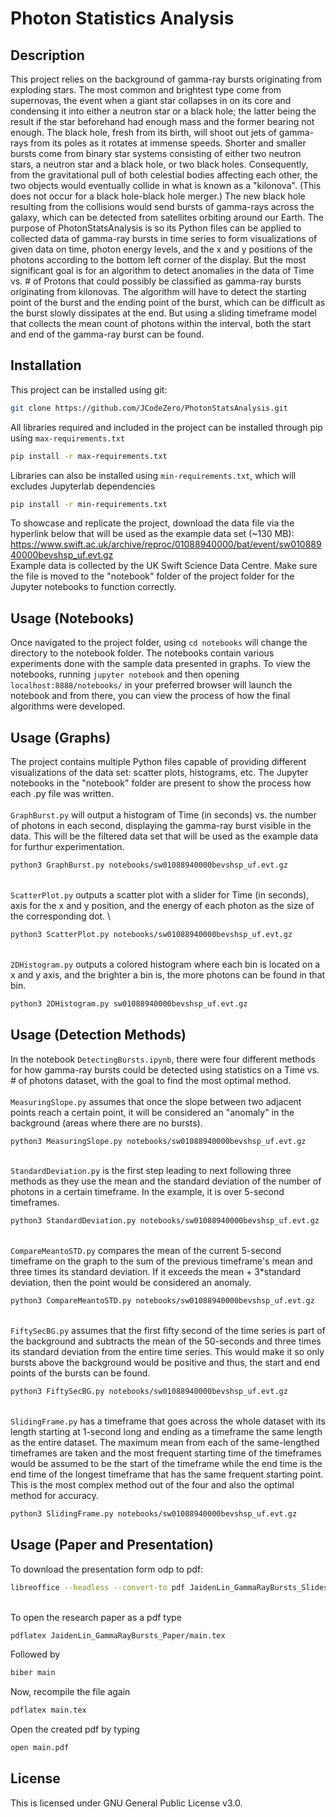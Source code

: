 # Photon Statistics Analysis

## Description
This project relies on the background of gamma-ray bursts originating from exploding stars. The most common and brightest type come from supernovas, the event when a giant star collapses in on its core and condensing it into either a neutron star or a black hole; the latter being the result if the star beforehand had enough mass and the former bearing not enough. The black hole, fresh from its birth, will shoot out jets of gamma-rays from its poles as it rotates at immense speeds. Shorter and smaller bursts come from binary star systems consisting of either two neutron stars, a neutron star and a black hole, or two black holes. Consequently, from the gravitational pull of both celestial bodies affecting each other, the two objects would eventually collide in what is known as a "kilonova". (This does not occur for a black hole-black hole merger.) The new black hole resulting from the collisions would send bursts of gamma-rays across the galaxy, which can be detected from satellites orbiting around our Earth. The purpose of PhotonStatsAnalysis is so its Python files can be applied to collected data of gamma-ray bursts in time series to form visualizations of given data on time, photon energy levels, and the x and y positions of the photons according to the bottom left corner of the display. But the most significant goal is for an algorithm to detect anomalies in the data of Time vs. # of Protons that could possibly be classified as gamma-ray bursts originating from kilonovas. The algorithm will have to detect the starting point of the burst and the ending point of the burst, which can be difficult as the burst slowly dissipates at the end. But using a sliding timeframe model that collects the mean count of photons within the interval, both the start and end of the gamma-ray burst can be found.

## Installation
This project can be installed using git:
```bash
git clone https://github.com/JCodeZero/PhotonStatsAnalysis.git
```
All libraries required and included in the project can be installed through pip using `max-requirements.txt`
```bash
pip install -r max-requirements.txt
```
Libraries can also be installed using `min-requirements.txt`, which will excludes Jupyterlab dependencies
```bash
pip install -r min-requirements.txt
```
To showcase and replicate the project, download the data file via the hyperlink below that will be used as the example data set (~130 MB): \
https://www.swift.ac.uk/archive/reproc/01088940000/bat/event/sw01088940000bevshsp_uf.evt.gz \
Example data is collected by the UK Swift Science Data Centre. Make sure the file is moved to the "notebook" folder of the project folder for the Jupyter notebooks to function correctly.

## Usage (Notebooks)
Once navigated to the project folder, using `cd notebooks` will change the directory to the notebook folder. The notebooks contain various experiments done with the sample data presented in graphs. To view the notebooks, running `jupyter notebook` and then opening `localhost:8888/notebooks/` in your preferred browser will launch the notebook and from there, you can view the process of how the final algorithms were developed.

## Usage (Graphs)
The project contains multiple Python files capable of providing different visualizations of the data set: scatter plots, histograms, etc. The Jupyter notebooks in the "notebook" folder are present to show the process how each .py file was written. \
\
`GraphBurst.py` will output a histogram of Time (in seconds) vs. the number of photons in each second, displaying the gamma-ray burst visible in the data. This will be the filtered data set that will be used as the example data for furthur experimentation.
```bash
python3 GraphBurst.py notebooks/sw01088940000bevshsp_uf.evt.gz
```
\
`ScatterPlot.py` outputs a scatter plot with a slider for Time (in seconds), axis for the x and y position, and the energy of each photon as the size of the corresponding dot. \
```bash
python3 ScatterPlot.py notebooks/sw01088940000bevshsp_uf.evt.gz
```
\
`2DHistogram.py` outputs a colored histogram where each bin is located on a x and y axis, and the brighter a bin is, the more photons can be found in that bin.
```bash
python3 2DHistogram.py sw01088940000bevshsp_uf.evt.gz
```
## Usage (Detection Methods)
In the notebook `DetectingBursts.ipynb`, there were four different methods for how gamma-ray bursts could be detected using statistics on a Time vs. # of photons dataset, with the goal to find the most optimal method. \
\
`MeasuringSlope.py` assumes that once the slope between two adjacent points reach a certain point, it will be considered an "anomaly" in the background (areas where there are no bursts).
```bash
python3 MeasuringSlope.py notebooks/sw01088940000bevshsp_uf.evt.gz
```
\
`StandardDeviation.py` is the first step leading to next following three methods as they use the mean and the standard deviation of the number of photons in a certain timeframe. In the example, it is over 5-second timeframes.
```bash
python3 StandardDeviation.py notebooks/sw01088940000bevshsp_uf.evt.gz
```
\
`CompareMeantoSTD.py` compares the mean of the current 5-second timeframe on the graph to the sum of the previous timeframe's mean and three times its standard deviation. If it exceeds the mean + 3*standard deviation, then the point would be considered an anomaly.
```bash
python3 CompareMeantoSTD.py notebooks/sw01088940000bevshsp_uf.evt.gz
```
\
`FiftySecBG.py` assumes that the first fifty second of the time series is part of the background and subtracts the mean of the 50-seconds and three times its standard deviation from the entire time series. This would make it so only bursts above the background would be positive and thus, the start and end points of the bursts can be found.
```bash
python3 FiftySecBG.py notebooks/sw01088940000bevshsp_uf.evt.gz
```
\
`SlidingFrame.py` has a timeframe that goes across the whole dataset with its length starting at 1-second long and ending as a timeframe the same length as the entire dataset. The maximum mean from each of the same-lengthed timeframes are taken and the most frequent starting time of the timeframes would be assumed to be the start of the timeframe while the end time is the end time of the longest timeframe that has the same frequent starting point. This is the most complex method out of the four and also the optimal method for accuracy.
```bash
python3 SlidingFrame.py notebooks/sw01088940000bevshsp_uf.evt.gz
```
## Usage (Paper and Presentation)
To download the presentation form odp to pdf:
```bash
libreoffice --headless --convert-to pdf JaidenLin_GammaRayBursts_Slides.odp
```
\
To open the research paper as a pdf type
```bash
pdflatex JaidenLin_GammaRayBursts_Paper/main.tex
```
Followed by
```bash
biber main
```
Now, recompile the file again
```bash
pdflatex main.tex
```
Open the created pdf by typing
```bash
open main.pdf
```
## License
This is licensed under GNU General Public License v3.0.
